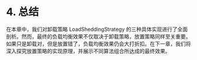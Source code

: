 # 4. 总结

在本章中，我们对卸载策略 LoadSheddingStrategy 的三种具体实现进行了全面剖析。然而，最终的负载均衡效果不仅取决于卸载策略，放置策略同样至关重要。如果只是卸载对，但是放置错了，负载均衡效果仍会大打折扣。在下一章，我们将深入探究放置策略的实现原理，并展示不同算法组合所达成的最终效果。

